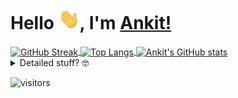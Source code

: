 # Hello <img src="./assets/hi.gif" width="34px">, I'm [Ankit!](https://ankityadavhere.github.io)

<a href="https://ankityadavhere.github.io">
  <img alt="GitHub Streak" align="center" src="http://github-readme-streak-stats.herokuapp.com?user=ankityadavhere&theme=material-palenight&hide_border=true" />
</a>

<a href="https://ankityadavhere.github.io">
<img alt="Top Langs" align="center" src="https://github-readme-stats.vercel.app/api/top-langs/?username=ankityadavhere&count_private=true&theme=material-palenight&layout=compact&hide_border=true" />
</a>

<a href="https://ankityadavhere.github.io">
  <img alt="Ankit's GitHub stats" align="center" src="https://github-readme-stats.vercel.app/api?username=ankityadavhere&count_private=true&show_icons=true&theme=material-palenight&hide_border=true" />
</a>

<details>
<summary>Detailed stuff? 🤓</summary>

![Github Metrics](https://metrics.lecoq.io/ankityadavhere?template=classic&isocalendar=1&languages=1&introduction=1&people=1&followup=1&lines=1&activity=1&discussions=1&notable=1&isocalendar.duration=half-year&languages.limit=8&languages.sections=most-used&languages.colors=github&languages.threshold=0%25&languages.indepth=false&languages.recent.load=300&languages.recent.days=14&introduction.title=true&people.limit=24&people.size=28&people.types=followers%2C%20following&people.identicons=false&people.shuffle=false&followup.sections=repositories&activity.limit=5&activity.load=300&activity.days=14&activity.filter=all&activity.visibility=all&activity.timestamps=false&notable.repositories=false&config.timezone=Asia%2FCalcutta)

</details>

![visitors](https://visitor-badge.laobi.icu/badge?page_id=ankityadavhere.ankityadavhere)
